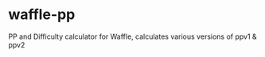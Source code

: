 # waffle-pp
PP and Difficulty calculator for Waffle, calculates various versions of ppv1 &amp; ppv2
